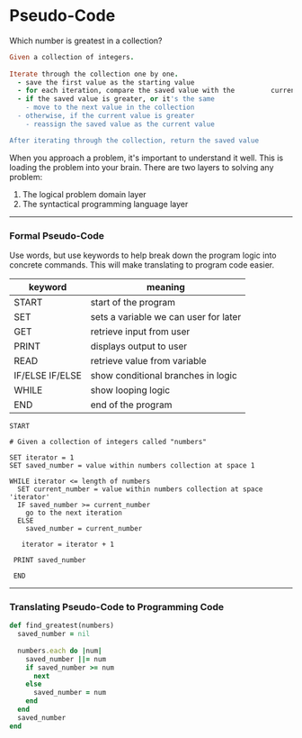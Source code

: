 # Pseudo-Code

Which number is greatest in a collection?

```ruby
Given a collection of integers.
    
Iterate through the collection one by one. 
  - save the first value as the starting value
  - for each iteration, compare the saved value with the         current value 
  - if the saved value is greater, or it's the same 
    - move to the next value in the collection
  - otherwise, if the current value is greater
    - reassign the saved value as the current value

After iterating through the collection, return the saved value
```

When you approach a problem, it's important to understand it well. This is loading the problem into your brain. There are two layers to solving any problem: 

1. The logical problem domain layer
2. The syntactical programming language layer

***

### Formal Pseudo-Code

Use words, but use keywords to help break down the program logic into concrete commands. This will make translating to program code easier. 

| keyword         | meaning                               |
| --------------- | ------------------------------------- |
| START           | start of the program                  |
| SET             | sets a variable we can user for later |
| GET             | retrieve input from user              |
| PRINT           | displays output to user               |
| READ            | retrieve value from variable          |
| IF/ELSE IF/ELSE | show conditional branches in logic    |
| WHILE           | show looping logic                    |
| END             | end of the program                    |



```
START

# Given a collection of integers called "numbers"

SET iterator = 1
SET saved_number = value within numbers collection at space 1

WHILE iterator <= length of numbers
  SET current_number = value within numbers collection at space 'iterator'
  IF saved_number >= current_number
    go to the next iteration
  ELSE 
    saved_number = current_number
    
   iterator = iterator + 1
 
 PRINT saved_number
 
 END
```

***

### Translating Pseudo-Code to Programming Code

```ruby
def find_greatest(numbers)
  saved_number = nil
    
  numbers.each do |num|
    saved_number ||= num
    if saved_number >= num
      next
    else
      saved_number = num
    end
  end
  saved_number
end
```

